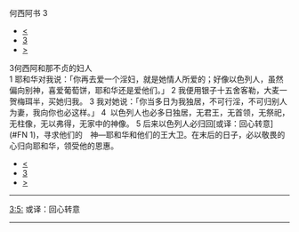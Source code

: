 ﻿





 何西阿书 3




* [<](bible/HOS02.md)
* [3](bible/HOS.md)
* [>](bible/HOS04.md)



 
3何西阿和那不贞的妇人  
1 耶和华对我说：「你再去爱一个淫妇，就是她情人所爱的；好像以色列人，虽然偏向别神，喜爱葡萄饼，耶和华还是爱他们。」 
2 我便用银子十五舍客勒，大麦一贺梅珥半，买她归我。 
3 我对她说：「你当多日为我独居，不可行淫，不可归别人为妻，我向你也必这样。」 
4  以色列人也必多日独居，无君王，无首领，无祭祀，无柱像，无以弗得，无家中的神像。 
5 后来以色列人必归回[或译：回心转意](#FN
1)，寻求他们的　神—耶和华和他们的王大卫。在末后的日子，必以敬畏的心归向耶和华，领受他的恩惠。 
* [<](bible/HOS02.md)
* [3](bible/HOS.md)
* [>](bible/HOS04.md)





---


[3:5:](#V5)
或译：回心转意




---









